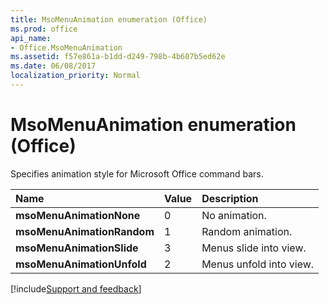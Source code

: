 ```yaml
---
title: MsoMenuAnimation enumeration (Office)
ms.prod: office
api_name:
- Office.MsoMenuAnimation
ms.assetid: f57e861a-b1dd-d249-798b-4b607b5ed62e
ms.date: 06/08/2017
localization_priority: Normal
---
```



# MsoMenuAnimation enumeration (Office)

Specifies animation style for Microsoft Office command bars.



|Name|Value|Description|
|:-----|:-----|:-----|
|**msoMenuAnimationNone**|0|No animation.|
|**msoMenuAnimationRandom**|1|Random animation.|
|**msoMenuAnimationSlide**|3|Menus slide into view.|
|**msoMenuAnimationUnfold**|2|Menus unfold into view.|

[!include[Support and feedback](~/includes/feedback-boilerplate.md)]